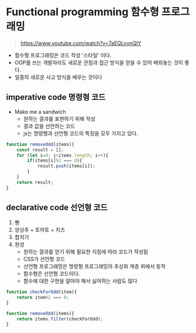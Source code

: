 # Functional programming 함수형 프로그래밍

> https://www.youtube.com/watch?v=7aEQLvvnQIY

- 함수형 프로그래밍은 코드 작성 '스타일' 이다.
- OOP를 쓰는 개발자라도 새로운 관점과 접근 방식을 얻을 수 있어 배워놓는 것이 좋다.
- 일종의 새로운 사고 방식을 배우는 것이다

## imperative code 명령형 코드

- Make me a sandwich
    - 원하는 결과를 표현하기 위해 작성
    - 결과 값을 선언하는 코드
    - js는 명령형과 선언형 코드의 특징을 모두 가지고 있다.

```javascript
function removeOdd(items){
    const result = [];
    for (let i=0; i<items.length; i++){
        if(items[i]%2 === 0){
            result.push(items[i]);
        }
    }
    return result;
}
```
## declarative code 선언형 코드

1. 빵
2. 양상추 + 토마토 + 치즈
3. 합치기
4. 완성
    - 원하는 결과를 얻기 위해 필요한 지침에 따라 코드가 작성됨
    - CSS가 선언형 코드
    - 선언형 프로그래밍은 명령형 프로그래밍의 추상화 계층 위에서 동작
    - 함수형은 선언형 코드이다.
    - 함수에 대한 구현을 알아야 해서 싫어하는 사람도 많다

```javascript
function checkForOdd(item){
    return item%2 === 0;
}

function removeOdd(items){
    return items.filter(checkForOdd);
}
```